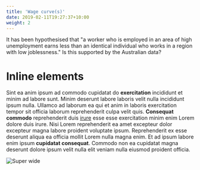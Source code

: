 ```yaml
---
title: 'Wage curve(s)'
date: 2019-02-11T19:27:37+10:00
weight: 2
---
```


It has been hypothesised that "a worker who is employed in an area of high unemployment earns less than an identical individual who works in a region with low joblessness." Is this supported by the Australian data? 

<!--more-->

# <a name="Inline"></a>Inline elements

Sint ea anim ipsum ad commodo cupidatat do **exercitation** incididunt et minim ad labore sunt. Minim deserunt labore laboris velit nulla incididunt ipsum nulla. Ullamco ad laborum ea qui et anim in laboris exercitation tempor sit officia laborum reprehenderit culpa velit quis. **Consequat commodo** reprehenderit duis [irure](#!) esse esse exercitation minim enim Lorem dolore duis irure. Nisi Lorem reprehenderit ea amet excepteur dolor excepteur magna labore proident voluptate ipsum. Reprehenderit ex esse deserunt aliqua ea officia mollit Lorem nulla magna enim. Et ad ipsum labore enim ipsum **cupidatat consequat**. Commodo non ea cupidatat magna deserunt dolore ipsum velit nulla elit veniam nulla eiusmod proident officia.

![Super wide](http://www.placecage.com/c/888/666)
